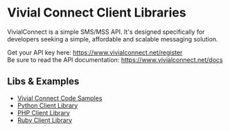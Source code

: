 # Vivial Connect Client Libraries

VivialConnect is a simple SMS/MSS API. It's designed specifically for developers seeking a simple, affordable and scalable messaging solution.

Get your API key here: https://www.vivialconnect.net/register <br/>
Be sure to read the API documentation: https://www.vivialconnect.net/docs

Libs & Examples
---------------

* [Vivial Connect Code Samples](https://github.com/vivialconnect/vivialconnect-sample-code)
* [Python Client Library](https://github.com/vivialconnect/vivialconnect-python)
* [PHP Client Library](https://github.com/vivialconnect/vivialconnect-php)
* [Ruby Client Library](https://github.com/vivialconnect/vivialconnect-ruby)
